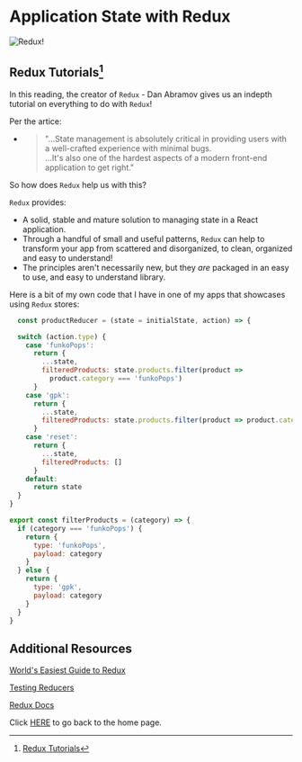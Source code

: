 # Application State with Redux

![Redux!](https://egghead.io/_next/image?url=https%3A%2F%2Fd2eip9sf3oo6c2.cloudfront.net%2Fplaylists%2Fsquare_covers%2F000%2F432%2F494%2Fsquare_480%2FEGH_Redux-New.png&w=640&q=100)

## Redux Tutorials[^1]

In this reading, the creator of `Redux` - Dan Abramov gives us an indepth tutorial on everything to do with `Redux`!

Per the artice: 
- >"...State management is absolutely critical in providing users with a well-crafted experience with minimal bugs. <br>
...It's also one of the hardest aspects of a modern front-end application to get right."

So how does `Redux` help us with this?

`Redux` provides:

- A solid, stable and mature solution to managing state in a React application.
- Through a handful of small and useful patterns, `Redux` can help to transform your app from scattered and disorganized, to clean, organized and easy to understand!
- The principles aren't necessarily new, but they _are_ packaged in an easy to use, and easy to understand library.

Here is a bit of my own code that I have in one of my apps that showcases using `Redux` stores:

```JavaScript
  const productReducer = (state = initialState, action) => {

  switch (action.type) {
    case 'funkoPops':
      return {
        ...state,
        filteredProducts: state.products.filter(product => 
          product.category === 'funkoPops')
      }
    case 'gpk':
      return {
        ...state,
        filteredProducts: state.products.filter(product => product.category === 'gpks')
      }
    case 'reset':
      return {
        ...state,
        filteredProducts: []
      }
    default:
      return state
  }
}

export const filterProducts = (category) => {
  if (category === 'funkoPops') {
    return {
      type: 'funkoPops',
      payload: category
    }
  } else {
    return {
      type: 'gpk', 
      payload: category
    }
  }
}
```

## Additional Resources

[World's Easiest Guide to Redux](https://medium.freecodecamp.org/understanding-redux-the-worlds-easiest-guide-to-beginning-redux-c695f45546f6)

[Testing Reducers](https://medium.com/@netxm/testing-redux-reducers-with-jest-6653abbfe3e1)

[Redux Docs](https://redux.js.org/)

Click [HERE](README.md) to go back to the home page.

[^1]: [Redux Tutorials](https://egghead.io/courses/getting-started-with-redux)